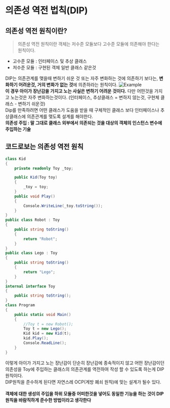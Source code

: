 # 의존성 역전 법칙(DIP)

## 의존성 역전 원칙이란?
> 의존성 역전 원칙이란 객체는 저수준 모듈보다 고수준 모듈에 의존해야 한다는 원칙이다.
> 

* 고수준 모듈 : 인터페이스 및 추상 클래스
* 저수준 모듈 : 구현된 객체 일반 클래스 같은것

DIP는 의존관계를 맺을때 변하기 쉬운 것 또는 자주 변화하는 것에 의존하기 보다는, **변화하기 어려운것, 거의 변화가 없는 것**에 의존하라는 원칙이다.
![Example](/SoftWare_Design/SOLID%EC%9B%90%EC%B9%99/Dip_Example.png)
<br>
**이 경우 아이가 장난감을 가지고 노는 사실은 변하기 어려운 것이다.** 다만 어떤것을 가지고 노는것은 자주 변화하는것이다. (인터페이스, 추상클래스 = 변하지 않는것, 구현체 클래스 - 변하기 쉬운것)  
Dip를 만족하려면 어떤 클래스가 도움을 받을 때 구체적인 클래스 보다 인터페이스나 추상클래스에 의존관계를 맺도록 설계를 해야한다.  
**의존성 주입 : 말 그대로 클래스 외부에서 의존되는 것을 대상의 객체의 인스턴스 변수에 주입하는 기술**

## 코드로보는 의존성 역전 원칙
```c#
class Kid
{
    private readonly Toy _toy;

    public Kid(Toy toy)
    {
        _toy = toy; 
    }
    public void Play()
    {
        Console.WriteLine(_toy.toString());
    }
}
public class Robot : Toy
{
    public string toString()
    {
        return "Robot";
    }
}
public class Lego : Toy
{
    public string toString()
    {
        return "Lego";
    }
}
internal interface Toy
{
    public string toString();
}
class Program
{
    public static void Main()
    {
        //Toy t = new Robot();        
        Toy t = new Lego();
        Kid kid = new Kid(t);        
        kid.Play();
        Console.ReadLine();
    }
}
```
이렇게 아이가 가지고 노는 장난감이 단순히 장난감에 종속적이지 않고 어떤 장난감이던 의존성을 Toy에 주입하는 클래스의 의존관계를 역전하여 작성 할 수 있도록 하는게 DIP 원칙이다.  
DIP원칙을 준수하게 된다면 자연스레 OCP(계방 폐쇠 원칙)에 맞는 설계가 될수 있다.  
<br>
**객체에 대한 생성의 주입을 하위 모듈중 어떠한것을 넣어도 동일한 기능을 하는 것이 DIP 원칙을 바람직하게 준수한 방법이라고 생각한다**
